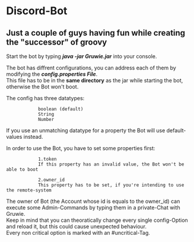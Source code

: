 # Discord-Bot

## Just a couple of guys having fun while creating the "successor" of groovy

Start the bot by typing ***java -jar Gruwie.jar*** into your console.

The bot has diffrent configurations, you can address each of them by modifying the ***config.properties File***.<br>
This file has to be in the **same directory** as the jar while starting the bot, otherwise the Bot won't boot.<br>

The config has three datatypes:	

				boolean (default)
				String
				Number
										
If you use an unmatching datatype for a property the Bot will use default-values instead.

In order to use the Bot, you have to set some properties first:

				1.token
				If this property has an invalid value, the Bot won't be able to boot
										
				2.owner_id
				This property has to be set, if you're intending to use the remote-system
				
The owner of Bot (the Account whose id is equals to the owner_id) can execute some Admin-Commands by typing them in a private-Chat with Gruwie.<br>
Keep in mind that you can theoratically change every single config-Option and reload it, but this could cause unexpected behaviour.<br>
Every non critical option is marked with an #uncritical-Tag.<br>